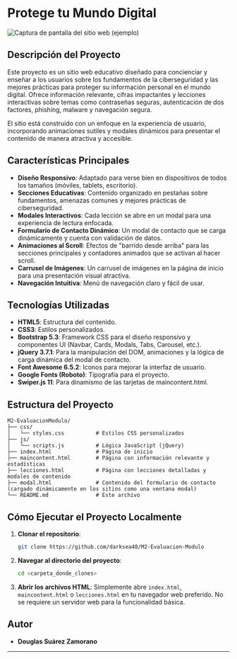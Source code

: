 # Protege tu Mundo Digital

![Captura de pantalla del sitio web (ejemplo)](https://i.postimg.cc/gkqZC533/screenshot-sitio.png)

## Descripción del Proyecto

Este proyecto es un sitio web educativo diseñado para concienciar y enseñar a los usuarios sobre los fundamentos de la ciberseguridad y las mejores prácticas para proteger su información personal en el mundo digital. Ofrece información relevante, cifras impactantes y lecciones interactivas sobre temas como contraseñas seguras, autenticación de dos factores, phishing, malware y navegación segura.

El sitio está construido con un enfoque en la experiencia de usuario, incorporando animaciones sutiles y modales dinámicos para presentar el contenido de manera atractiva y accesible.

## Características Principales

-   **Diseño Responsivo**: Adaptado para verse bien en dispositivos de todos los tamaños (móviles, tablets, escritorio).
-   **Secciones Educativas**: Contenido organizado en pestañas sobre fundamentos, amenazas comunes y mejores prácticas de ciberseguridad.
-   **Modales Interactivos**: Cada lección se abre en un modal para una experiencia de lectura enfocada.
-   **Formulario de Contacto Dinámico**: Un modal de contacto que se carga dinámicamente y cuenta con validación de datos.
-   **Animaciones al Scroll**: Efectos de "barrido desde arriba" para las secciones principales y contadores animados que se activan al hacer scroll.
-   **Carrusel de Imágenes**: Un carrusel de imágenes en la página de inicio para una presentación visual atractiva.
-   **Navegación Intuitiva**: Menú de navegación claro y fácil de usar.

## Tecnologías Utilizadas

-   **HTML5**: Estructura del contenido.
-   **CSS3**: Estilos personalizados.
-   **Bootstrap 5.3**: Framework CSS para el diseño responsivo y componentes UI (Navbar, Cards, Modals, Tabs, Carousel, etc.).
-   **jQuery 3.7.1**: Para la manipulación del DOM, animaciones y la lógica de carga dinámica del modal de contacto.
-   **Font Awesome 6.5.2**: Iconos para mejorar la interfaz de usuario.
-   **Google Fonts (Roboto)**: Tipografía para el proyecto.
-   **Swiper.js 11**: Para dinamismo de las tarjetas de maincontent.html.

## Estructura del Proyecto

```
M2-EvaluacionModulo/
├── css/
│   └── styles.css          # Estilos CSS personalizados
├── js/
│   └── scripts.js          # Lógica JavaScript (jQuery)
├── index.html              # Página de inicio
├── maincontent.html        # Página con información relevante y estadísticas
├── lecciones.html          # Página con lecciones detalladas y modales de contenido
├── modal.html              # Contenido del formulario de contacto (cargado dinámicamente en los sitios como una ventana modal)
└── README.md               # Este archivo
```

## Cómo Ejecutar el Proyecto Localmente

1.  **Clonar el repositorio**:
    ```bash
    git clone https://github.com/darksea48/M2-Evaluacion-Modulo
    ```
2.  **Navegar al directorio del proyecto**:
    ```bash
    cd <carpeta_donde_clones>
    ```
3.  **Abrir los archivos HTML**: Simplemente abre `index.html`, `maincontent.html` o `lecciones.html` en tu navegador web preferido. No se requiere un servidor web para la funcionalidad básica.

## Autor

-   **Douglas Suárez Zamorano**

---
